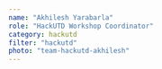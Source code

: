```yaml
---
name: "Akhilesh Yarabarla"
role: "HackUTD Workshop Coordinator"
category: hackutd
filter: "hackutd"
photo: "team-hackutd-akhilesh"
---
```

